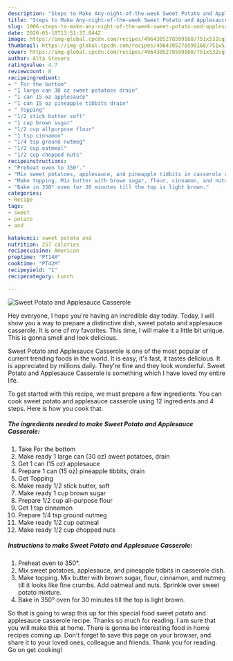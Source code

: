 ```yaml
---
description: "Steps to Make Any-night-of-the-week Sweet Potato and Applesauce Casserole"
title: "Steps to Make Any-night-of-the-week Sweet Potato and Applesauce Casserole"
slug: 1006-steps-to-make-any-night-of-the-week-sweet-potato-and-applesauce-casserole
date: 2020-05-10T13:51:37.044Z
image: https://img-global.cpcdn.com/recipes/4964305278599168/751x532cq70/sweet-potato-and-applesauce-casserole-recipe-main-photo.jpg
thumbnail: https://img-global.cpcdn.com/recipes/4964305278599168/751x532cq70/sweet-potato-and-applesauce-casserole-recipe-main-photo.jpg
cover: https://img-global.cpcdn.com/recipes/4964305278599168/751x532cq70/sweet-potato-and-applesauce-casserole-recipe-main-photo.jpg
author: Alta Stevens
ratingvalue: 4.7
reviewcount: 8
recipeingredient:
- " For the bottom"
- "1 large can 30 oz sweet potatoes drain"
- "1 can 15 oz applesauce"
- "1 can 15 oz pineapple tibbits drain"
- " Topping"
- "1/2 stick butter soft"
- "1 cup brown sugar"
- "1/2 cup allpurpose flour"
- "1 tsp cinnamon"
- "1/4 tsp ground nutmeg"
- "1/2 cup oatmeal"
- "1/2 cup chopped nuts"
recipeinstructions:
- "Preheat oven to 350°."
- "Mix sweet potatoes, applesauce, and pineapple tidbits in casserole dish."
- "Make topping. Mix butter with brown sugar, flour, cinnamon, and nutmeg till it looks like fine crumbs. Add oatmeal and nuts. Sprinkle over sweet potato mixture."
- "Bake in 350° oven for 30 minutes till the top is light brown."
categories:
- Recipe
tags:
- sweet
- potato
- and

katakunci: sweet potato and 
nutrition: 257 calories
recipecuisine: American
preptime: "PT14M"
cooktime: "PT42M"
recipeyield: "1"
recipecategory: Lunch

---
```



![Sweet Potato and Applesauce Casserole](https://img-global.cpcdn.com/recipes/4964305278599168/751x532cq70/sweet-potato-and-applesauce-casserole-recipe-main-photo.jpg)

Hey everyone, I hope you're having an incredible day today. Today, I will show you a way to prepare a distinctive dish, sweet potato and applesauce casserole. It is one of my favorites. This time, I will make it a little bit unique. This is gonna smell and look delicious.

Sweet Potato and Applesauce Casserole is one of the most popular of current trending foods in the world. It is easy, it's fast, it tastes delicious. It is appreciated by millions daily. They're fine and they look wonderful. Sweet Potato and Applesauce Casserole is something which I have loved my entire life.




To get started with this recipe, we must prepare a few ingredients. You can cook sweet potato and applesauce casserole using 12 ingredients and 4 steps. Here is how you cook that.

<!--inarticleads1-->

##### The ingredients needed to make Sweet Potato and Applesauce Casserole:

1. Take  For the bottom
1. Make ready 1 large can (30 oz) sweet potatoes, drain
1. Get 1 can (15 oz) applesauce
1. Prepare 1 can (15 oz) pineapple tibbits, drain
1. Get  Topping
1. Make ready 1/2 stick butter, soft
1. Make ready 1 cup brown sugar
1. Prepare 1/2 cup all-purpose flour
1. Get 1 tsp cinnamon
1. Prepare 1/4 tsp ground nutmeg
1. Make ready 1/2 cup oatmeal
1. Make ready 1/2 cup chopped nuts




<!--inarticleads2-->

##### Instructions to make Sweet Potato and Applesauce Casserole:

1. Preheat oven to 350°.
1. Mix sweet potatoes, applesauce, and pineapple tidbits in casserole dish.
1. Make topping. Mix butter with brown sugar, flour, cinnamon, and nutmeg till it looks like fine crumbs. Add oatmeal and nuts. Sprinkle over sweet potato mixture.
1. Bake in 350° oven for 30 minutes till the top is light brown.




So that is going to wrap this up for this special food sweet potato and applesauce casserole recipe. Thanks so much for reading. I am sure that you will make this at home. There is gonna be interesting food in home recipes coming up. Don't forget to save this page on your browser, and share it to your loved ones, colleague and friends. Thank you for reading. Go on get cooking!
